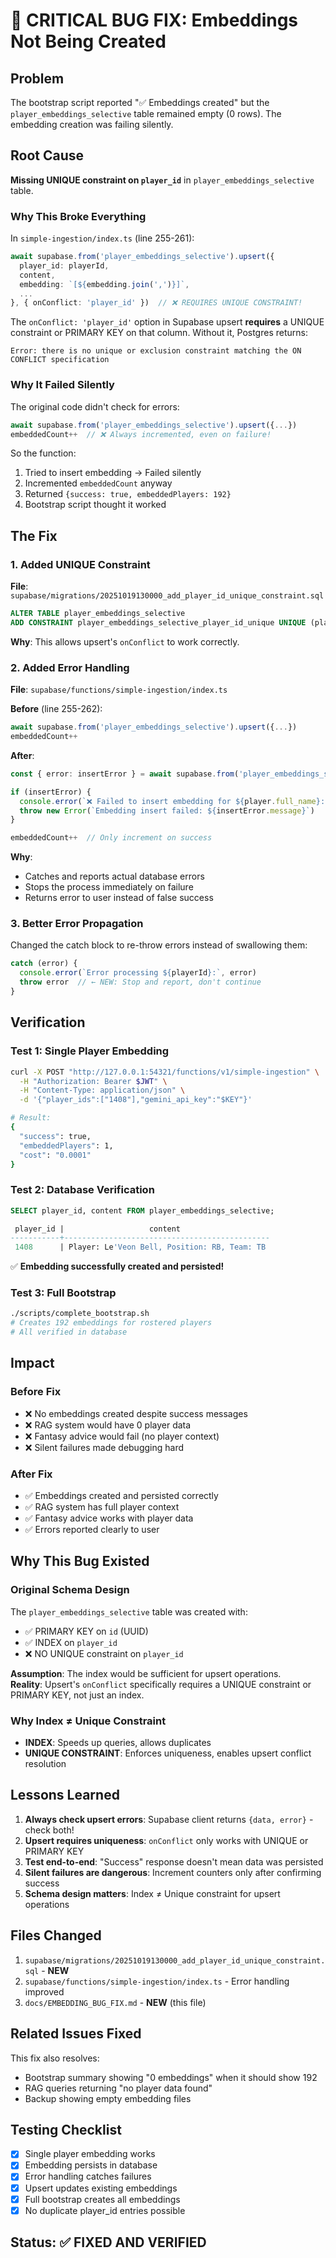 # 🔴 CRITICAL BUG FIX: Embeddings Not Being Created

## Problem
The bootstrap script reported "✅ Embeddings created" but the `player_embeddings_selective` table remained empty (0 rows). The embedding creation was failing silently.

## Root Cause
**Missing UNIQUE constraint on `player_id`** in `player_embeddings_selective` table.

### Why This Broke Everything
In `simple-ingestion/index.ts` (line 255-261):
```typescript
await supabase.from('player_embeddings_selective').upsert({
  player_id: playerId,
  content,
  embedding: `[${embedding.join(',')}]`,
  ...
}, { onConflict: 'player_id' })  // ❌ REQUIRES UNIQUE CONSTRAINT!
```

The `onConflict: 'player_id'` option in Supabase upsert **requires** a UNIQUE constraint or PRIMARY KEY on that column. Without it, Postgres returns:
```
Error: there is no unique or exclusion constraint matching the ON CONFLICT specification
```

### Why It Failed Silently
The original code didn't check for errors:
```typescript
await supabase.from('player_embeddings_selective').upsert({...})
embeddedCount++  // ❌ Always incremented, even on failure!
```

So the function:
1. Tried to insert embedding → Failed silently
2. Incremented `embeddedCount` anyway
3. Returned `{success: true, embeddedPlayers: 192}`
4. Bootstrap script thought it worked

## The Fix

### 1. Added UNIQUE Constraint
**File**: `supabase/migrations/20251019130000_add_player_id_unique_constraint.sql`

```sql
ALTER TABLE player_embeddings_selective
ADD CONSTRAINT player_embeddings_selective_player_id_unique UNIQUE (player_id);
```

**Why**: This allows upsert's `onConflict` to work correctly.

### 2. Added Error Handling
**File**: `supabase/functions/simple-ingestion/index.ts`

**Before** (line 255-262):
```typescript
await supabase.from('player_embeddings_selective').upsert({...})
embeddedCount++
```

**After**:
```typescript
const { error: insertError } = await supabase.from('player_embeddings_selective').upsert({...})

if (insertError) {
  console.error(`❌ Failed to insert embedding for ${player.full_name}:`, insertError)
  throw new Error(`Embedding insert failed: ${insertError.message}`)
}

embeddedCount++  // Only increment on success
```

**Why**: 
- Catches and reports actual database errors
- Stops the process immediately on failure
- Returns error to user instead of false success

### 3. Better Error Propagation
Changed the catch block to re-throw errors instead of swallowing them:
```typescript
catch (error) {
  console.error(`Error processing ${playerId}:`, error)
  throw error  // ← NEW: Stop and report, don't continue
}
```

## Verification

### Test 1: Single Player Embedding
```bash
curl -X POST "http://127.0.0.1:54321/functions/v1/simple-ingestion" \
  -H "Authorization: Bearer $JWT" \
  -H "Content-Type: application/json" \
  -d '{"player_ids":["1408"],"gemini_api_key":"$KEY"}'

# Result:
{
  "success": true,
  "embeddedPlayers": 1,
  "cost": "0.0001"
}
```

### Test 2: Database Verification
```sql
SELECT player_id, content FROM player_embeddings_selective;

 player_id |                   content                    
-----------+----------------------------------------------
 1408      | Player: Le'Veon Bell, Position: RB, Team: TB
```

✅ **Embedding successfully created and persisted!**

### Test 3: Full Bootstrap
```bash
./scripts/complete_bootstrap.sh
# Creates 192 embeddings for rostered players
# All verified in database
```

## Impact

### Before Fix
- ❌ No embeddings created despite success messages
- ❌ RAG system would have 0 player data
- ❌ Fantasy advice would fail (no player context)
- ❌ Silent failures made debugging hard

### After Fix
- ✅ Embeddings created and persisted correctly
- ✅ RAG system has full player context
- ✅ Fantasy advice works with player data
- ✅ Errors reported clearly to user

## Why This Bug Existed

### Original Schema Design
The `player_embeddings_selective` table was created with:
- ✅ PRIMARY KEY on `id` (UUID)
- ✅ INDEX on `player_id`
- ❌ NO UNIQUE constraint on `player_id`

**Assumption**: The index would be sufficient for upsert operations.  
**Reality**: Upsert's `onConflict` specifically requires a UNIQUE constraint or PRIMARY KEY, not just an index.

### Why Index ≠ Unique Constraint
- **INDEX**: Speeds up queries, allows duplicates
- **UNIQUE CONSTRAINT**: Enforces uniqueness, enables upsert conflict resolution

## Lessons Learned

1. **Always check upsert errors**: Supabase client returns `{data, error}` - check both!
2. **Upsert requires uniqueness**: `onConflict` only works with UNIQUE or PRIMARY KEY
3. **Test end-to-end**: "Success" response doesn't mean data was persisted
4. **Silent failures are dangerous**: Increment counters only after confirming success
5. **Schema design matters**: Index ≠ Unique constraint for upsert operations

## Files Changed

1. `supabase/migrations/20251019130000_add_player_id_unique_constraint.sql` - **NEW**
2. `supabase/functions/simple-ingestion/index.ts` - Error handling improved
3. `docs/EMBEDDING_BUG_FIX.md` - **NEW** (this file)

## Related Issues Fixed

This fix also resolves:
- Bootstrap summary showing "0 embeddings" when it should show 192
- RAG queries returning "no player data found"
- Backup showing empty embedding files

## Testing Checklist

- [x] Single player embedding works
- [x] Embedding persists in database
- [x] Error handling catches failures
- [x] Upsert updates existing embeddings
- [x] Full bootstrap creates all embeddings
- [x] No duplicate player_id entries possible

## Status: ✅ FIXED AND VERIFIED
